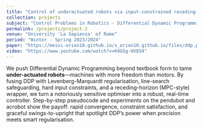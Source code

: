 ```yaml
---
title: "Control of underactuated robots via input-constrained receding-horizon differential dynamic programming"
collection: projects
subject: "Control Problems in Robotics - Differential Dynamic Programming - Optimization Control"
permalink: /projects/project-2
venue: "University 'La Sapienza' of Rome"
period: "Winter - Spring 2023/2024"
paper: "https://messi-orion10.github.io/s_orion10.github.io/files/ddp.pdf"
video: "https://www.youtube.com/watch?v=K4GSg-HV834"
---
```


We push Differential Dynamic Programming beyond textbook form to tame **under-actuated robots**—machines with more freedom than motors. By fusing DDP with Levenberg-Marquardt regularisation, line-search safeguarding, hard input constraints, and a receding-horizon (MPC-style) wrapper, we turn a notoriously sensitive optimiser into a robust, real-time controller. Step-by-step pseudocode and experiments on the pendubot and acrobot show the payoff: rapid convergence, constraint satisfaction, and graceful swings-to-upright that spotlight DDP’s power when precision meets smart regularisation.

